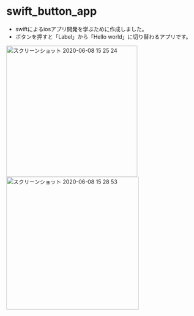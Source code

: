 # swift_button_app  

* swiftによるiosアプリ開発を学ぶために作成しました。
* ボタンを押すと「Label」から「Hello world」に切り替わるアプリです。

<img width="342" alt="スクリーンショット 2020-06-08 15 25 24" src="https://user-images.githubusercontent.com/49052894/83998773-47a1cd80-a99c-11ea-9ac9-5fa2a47b368a.png">
<img width="346" alt="スクリーンショット 2020-06-08 15 28 53" src="https://user-images.githubusercontent.com/49052894/83998985-c39c1580-a99c-11ea-8db9-e47dd50c9d48.png">
